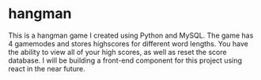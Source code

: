 # hangman
This is a hangman game I created using Python and MySQL. The game has 4 gamemodes and stores highscores for different word lengths. You have the ability to view all of your high scores, as well as reset the score database. I will be building a front-end component for this project using react in the near future.
